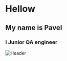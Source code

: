 # Hellow 
## My name is Pavel
### I Junior QA engineer


![Header](https://media.tenor.com/10Zdx_RXqgcAAAAC/programming-crazy.gif)

